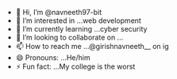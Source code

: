 - 👋 Hi, I’m @navneeth97-bit
- 👀 I’m interested in ...web development
- 🌱 I’m currently learning ...cyber security
- 💞️ I’m looking to collaborate on ...
- 📫 How to reach me ...@girishnavneeth__ on ig
- 😄 Pronouns: ...He/him
- ⚡ Fun fact: ...My college is the worst

<!---
navneeth97-bit/navneeth97-bit is a ✨ special ✨ repository because its `README.md` (this file) appears on your GitHub profile.
You can click the Preview link to take a look at your changes.
--->
